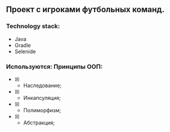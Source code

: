 ## Проект с игроками футбольных команд.

### Technology stack:
- Java
- Gradle
- Selenide

### Используются: Принципы ООП:

- [X] - Наследование;
- [X] - Инкапсуляция;
- [X] - Полиморфизм;
- [X] - Абстракция;